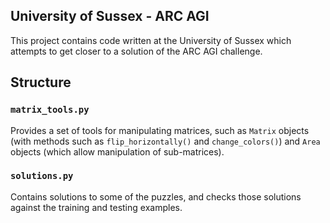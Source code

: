 ## University of Sussex - ARC AGI

This project contains code written at the University of Sussex which attempts to get closer to a solution of the ARC AGI challenge.

## Structure

### `matrix_tools.py`

Provides a set of tools for manipulating matrices, such as `Matrix` objects (with methods such as `flip_horizontally()` and `change_colors()`) and `Area` objects (which allow manipulation of sub-matrices).

### `solutions.py`

Contains solutions to some of the puzzles, and checks those solutions against the training and testing examples.